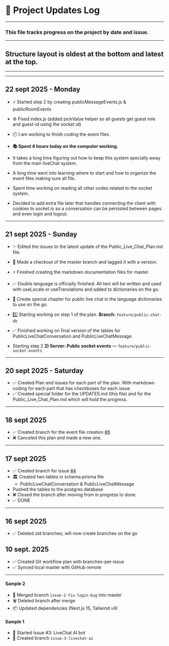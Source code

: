 # 📓 Project Updates Log

---

### This file tracks progress on the project by date and issue.

---

## Structure layout is oldest at the bottom and latest at the top.

---

---
## 22 sept 2025 - Monday
- ⚡ Started step 2 by creating publicMessageEvents.js & publicRoomEvents
- ⚙️ Fixed index.js (added pickValue helper so all guests get guest role and guest-id using the socket.id)
- 🕗 I am working to finish coding the event files.  

- **📚 Spent 4 hours today on the computer working.**
- It takes a long time figuring out how to keep this system specially away from the main liveChat system.
- A long time went into learning where to start and how to organize the event files making sure all fits.
- Spent time working on reading all other codes related to the socket system.
- Decided to add extra file later that handles connecting the client with cookies to socket.io so a conversation can be persisted between pages and even login and logout.

---
## 21 sept 2025 - Sunday
- ✨ Edited the issues to the latest update of the Public_Live_Chat_Plan.md file.
- 📌 Made a checkout of the master branch and tagged it with a version.
- ⚡ Finished creating the markdown documentation files for master. 
- ✅ Double language is officially finished. All text will be written and used with useLocale or useTranslations and added to dictionaries on the go.
- 🚀 Create special chapter for public live chat in the language dictionaries to use on the go. 

- 1️⃣ Starting working on step 1 of the plan. **Branch:** `feature/public-chat-db`
- ✅ Finished working on final version of the tables for PublicLiveChatConversation and PublicLiveChatMessage.

- Starting step 2 **2) Server: Public socket events** — `feature/public-socket-events` 



---

## 20 sept 2025 - Saturday
- ✅ Created Plan and issues for each part of the plan. With markdown coding for each part that has checkboxes for each issue.
- ✅ Created special folder for the UPDATES.md (this file) and for the Public_Live_Chat_Plan.md which will hold the progress.

---

## 18 sept 2025
- ✅ Created branch for the event file creation [#6](https://github.com/hnodriturbo/royal-tv/issues/6)
- ❌ Canceled this plan and made a new one.

---

## 17 sept 2025
- ✅ Created branch for issue [#4](https://github.com/hnodriturbo/royal-tv/issues/4)
- 🏛️ Created two tables in schema.prisma file
  - PublicLiveChatConversation & PublicLiveChatMessage
- Pushed the tables to the postgres database
- ❌ Closed the branch after moving from in progress to done.
- ✅ DONE 

---

## 16 sept 2025
- ✅ Deleted old branches; will now create branches on the go


## 10 sept. 2025

- ✅ Created Git workflow plan with branches-per-issue
- ✅ Synced local master with GitHub remote





---

#### Sample 2
- 🔀 Merged branch `issue-2-fix-login-bug` into master
- 🗑️ Deleted branch after merge
- 📦 Updated dependencies (Next.js 15, Tailwind v4)

#### Sample 1
- 🚧 Started Issue #3: LiveChat AI bot
- 📝 Created branch `issue-3-livechat-ai`
